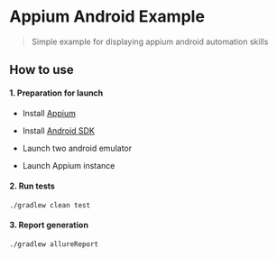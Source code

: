 # Appium Android Example
> Simple example for displaying appium android automation skills

## How to use

#### 1. Preparation for launch
* Install [Appium](https://github.com/appium/appium/)
* Install [Android SDK](https://developer.android.com/studio/)

* Launch two android emulator
* Launch Appium instance

#### 2. Run tests
```
./gradlew clean test
```
#### 3. Report generation 
```
./gradlew allureReport
```
